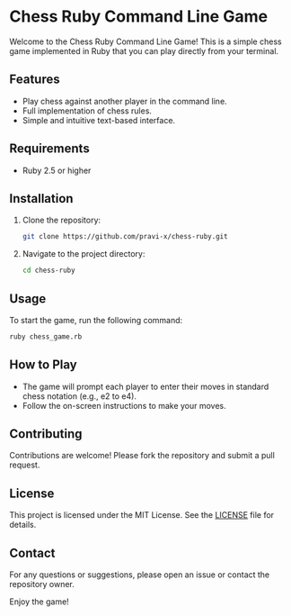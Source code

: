 # Chess Ruby Command Line Game

Welcome to the Chess Ruby Command Line Game! This is a simple chess game implemented in Ruby that you can play directly from your terminal.

## Features

- Play chess against another player in the command line.
- Full implementation of chess rules.
- Simple and intuitive text-based interface.

## Requirements

- Ruby 2.5 or higher

## Installation

1. Clone the repository:
    ```sh
    git clone https://github.com/pravi-x/chess-ruby.git
    ```
2. Navigate to the project directory:
    ```sh
    cd chess-ruby
    ```

## Usage

To start the game, run the following command:
```sh
ruby chess_game.rb
```

## How to Play

- The game will prompt each player to enter their moves in standard chess notation (e.g., e2 to e4).
- Follow the on-screen instructions to make your moves.

## Contributing

Contributions are welcome! Please fork the repository and submit a pull request.

## License

This project is licensed under the MIT License. See the [LICENSE](LICENSE) file for details.

## Contact

For any questions or suggestions, please open an issue or contact the repository owner.

Enjoy the game!